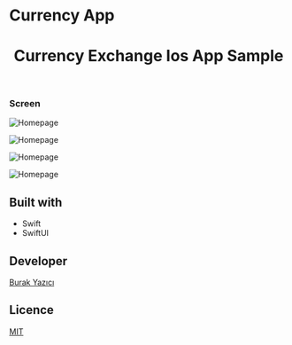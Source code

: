 # Currency App


<h1 align="center"> Currency Exchange Ios App Sample </h1> <br>





### Screen

![Homepage](https://github.com/brkyzc-uk/CurrencyApp/blob/main/1.png)

![Homepage](https://github.com/brkyzc-uk/CurrencyApp/blob/main/2.png)

![Homepage](https://github.com/brkyzc-uk/CurrencyApp/blob/main/3.png)

![Homepage](https://github.com/brkyzc-uk/CurrencyApp/blob/main/4.png)



## Built with

- Swift
- SwiftUI


## Developer

[Burak Yazıcı](https://github.com/brkyzc-uk)

## Licence
[MIT](#)


